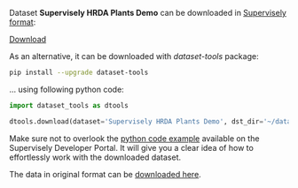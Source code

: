 Dataset **Supervisely HRDA Plants Demo** can be downloaded in [Supervisely format](https://developer.supervisely.com/api-references/supervisely-annotation-json-format):

 [Download](https://assets.supervisely.com/supervisely-supervisely-assets-public/teams_storage/N/5/XT/YgkEtGPZNJnoIWu9uSyX8AIGSwehXw8mjmsLOZpuuyz0maz9ScklR7RIQyvY7K75IZ7kNJWBR7maap4eBzcorviJr7irJS5Jt7XZZRaU2D8nrmuB2z9w7IuIAKCu.tar)

As an alternative, it can be downloaded with *dataset-tools* package:
``` bash
pip install --upgrade dataset-tools
```

... using following python code:
``` python
import dataset_tools as dtools

dtools.download(dataset='Supervisely HRDA Plants Demo', dst_dir='~/dataset-ninja/')
```
Make sure not to overlook the [python code example](https://developer.supervisely.com/getting-started/python-sdk-tutorials/iterate-over-a-local-project) available on the Supervisely Developer Portal. It will give you a clear idea of how to effortlessly work with the downloaded dataset.

The data in original format can be [downloaded here](https://supervisely.com/blog/train-a-model-with-62-labeled-images-hrda-semi-supervised/).